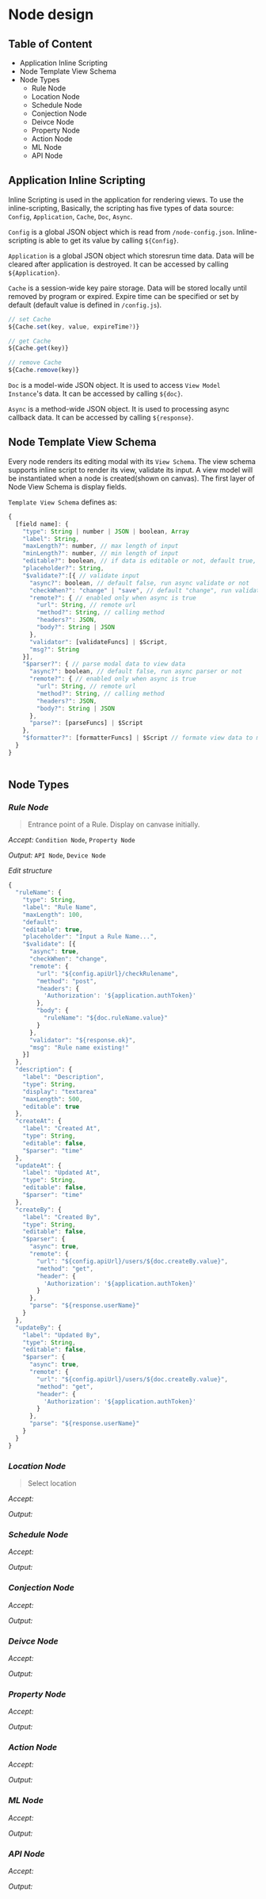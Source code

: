 # Node design
## Table of Content
  - Application Inline Scripting
  - Node Template View Schema
  - Node Types
    - Rule Node
    - Location Node
    - Schedule Node
    - Conjection Node
    - Deivce Node
    - Property Node
    - Action Node
    - ML Node
    - API Node

## Application Inline Scripting
  Inline Scripting is used in the application for rendering views. To use the inline-scripting,  Basically, the scripting has five types of data source: `Config`, `Application`, `Cache`, `Doc`, `Async`. 

  `Config` is a global JSON object which is read from `/node-config.json`. Inline-scripting is able to get its value by calling `${Config}`.

  `Application` is a global JSON object which storesrun time data. Data will be cleared after application is destroyed. It can be accessed by calling `${Application}`.

  `Cache` is a session-wide key paire storage. Data will be stored locally until removed by program or expired. Expire time can be specified or set by default (default value is defined in `/config.js`). 
  ```javascript
  // set Cache
  ${Cache.set(key, value, expireTime?)}

  // get Cache
  ${Cache.get(key)}

  // remove Cache
  ${Cache.remove(key)}
  ```

  `Doc` is a model-wide JSON object. It is used to access `View Model Instance`'s data. It can be accessed by calling `${doc}`.

  `Async` is a method-wide JSON object. It is used to processing async callback data. It can be accessed by calling `${response}`.
  
## Node Template View Schema
  Every node renders its editing modal with its `View Schema`. The view schema supports inline script to render its view, validate its input. A view model will be instantiated when a node is created(shown on canvas). The first layer of Node View Schema is display fields.

  `Template View Schema` defines as:
  ```javascript
  {
    [field name]: {
      "type": String | number | JSON | boolean, Array
      "label": String,
      "maxLength?": number, // max length of input
      "minLength?": number, // min length of input
      "editable?": boolean, // if data is editable or not, default true,
      "placeholder?": String,
      "$validate?":[{ // validate input
        "async?": boolean, // default false, run async validate or not
        "checkWhen?": "change" | "save", // default "change", run validate when changed or on save button click
        "remote?": { // enabled only when async is true
          "url": String, // remote url
          "method?": String, // calling method
          "headers?": JSON,
          "body?": String | JSON
        },
        "validator": [validateFuncs] | $Script,
        "msg?": String
      }],
      "$parser?": { // parse modal data to view data
        "async?": boolean, // default false, run async parser or not
        "remote?": { // enabled only when async is true
          "url": String, // remote url
          "method?": String, // calling method
          "headers?": JSON, 
          "body?": String | JSON
        },
        "parse?": [parseFuncs] | $Script
      },
      "$formatter?": [formatterFuncs] | $Script // formate view data to modal data
    }
  }
    
  ```
  
## Node Types
### *Rule Node*
  > Entrance point of a Rule. Display on canvase initially.

  *Accept:* `Condition Node`, `Property Node`

  *Output:* `API Node`, `Device Node`

  *Edit structure*
  ```javascript
  {
    "ruleName": {
      "type": String,
      "label": "Rule Name",
      "maxLength": 100,
      "default": 
      "editable": true,
      "placeholder": "Input a Rule Name...",
      "$validate": [{
        "async": true,
        "checkWhen": "change",
        "remote": {
          "url": "${config.apiUrl}/checkRulename",
          "method": "post",
          "headers": {
            'Authorization': '${application.authToken}'
          },
          "body": {
            "ruleName": "${doc.ruleName.value}"
          }
        },
        "validator": "${response.ok}",
        "msg": "Rule name existing!"
      }]
    },
    "description": {
      "label": "Description",
      "type": String,
      "display": "textarea"
      "maxLength": 500,
      "editable": true
    },
    "createAt": {
      "label": "Created At",
      "type": String,
      "editable": false,
      "$parser": "time"
    },
    "updateAt": {
      "label": "Updated At",
      "type": String,
      "editable": false,
      "$parser": "time"
    },
    "createBy": {
      "label": "Created By",
      "type": String,
      "editable": false,
      "$parser": {
        "async": true,
        "remote": {
          "url": "${config.apiUrl}/users/${doc.createBy.value}",
          "method": "get",
          "header": {
            'Authorization': '${application.authToken}'
          }
        },
        "parse": "${response.userName}"
      }
    },
    "updateBy": {
      "label": "Updated By",
      "type": String,
      "editable": false,
      "$parser": {
        "async": true,
        "remote": {
          "url": "${config.apiUrl}/users/${doc.createBy.value}",
          "method": "get",
          "header": {
            'Authorization': '${application.authToken}'
          }
        },
        "parse": "${response.userName}"
      }  
    }
  }
  ```
### *Location Node*
  > Select location

  *Accept:* 

  *Output:*
### *Schedule Node*
  >

  *Accept:* 

  *Output:*
### *Conjection Node*
  >

  *Accept:* 

  *Output:*
### *Deivce Node*
  >

  *Accept:* 

  *Output:*
### *Property Node*
  >

  *Accept:* 

  *Output:*
### *Action Node*
  >

  *Accept:* 

  *Output:*
### *ML Node*
  >

  *Accept:* 

  *Output:*
### *API Node*
  >

  *Accept:* 

  *Output:*